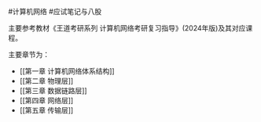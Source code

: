 #计算机网络 #应试笔记与八股 

主要参考教材《王道考研系列 计算机网络考研复习指导》(2024年版)及其对应课程。

主要章节为：
- [[第一章 计算机网络体系结构]]
- [[第二章 物理层]]
- [[第三章 数据链路层]]
- [[第四章 网络层]]
- [[第五章 传输层]]

